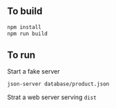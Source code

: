 ## To build

```bash
npm install
npm run build
```

## To run

Start a fake server 

```bash
json-server database/product.json
```

Strat a web server serving `dist`

